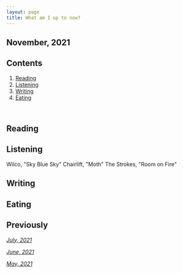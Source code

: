 ```yaml
---
layout: page
title: What am I up to now?
---
```



## November, 2021



## Contents
1. [Reading](#books)
2. [Listening](#music)
3. [Writing](#writing)
4. [Eating](#food)

  <br>


## Reading <a name="books"></a>




## Listening <a name="music"></a>

Wilco, "Sky Blue Sky"
Chairlift, "Moth"
The Strokes, "Room on Fire"


## Writing <a name="writing"></a>



## Eating <a name="food"></a>



## Previously

*[July, 2021](https://jablevine.com/older/july_2021)*

*[June, 2021](https://jablevine.com/older/june_2021)*

*[May, 2021](https://jablevine.com/older/may_2021)*

